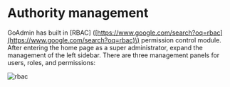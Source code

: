 # Authority management

GoAdmin has built in \[RBAC\] \([https://www.google.com/search?oq=rbac](https://www.google.com/search?oq=rbac)\) permission control module. After entering the home page as a super administrator, expand the management of the left sidebar. There are three management panels for users, roles, and permissions:

![rbac](http://quick.go-admin.cn/docs/rbac.png)


